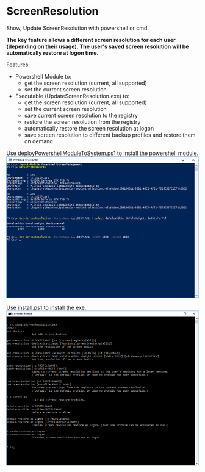 # ScreenResolution
Show, Update ScreenResolution with powershell or cmd.

**The key feature allows a different screen resolution for each user (depending on their usage). The user's saved screen resolution will be automatically restore at logon time.**


Features:
  * Powershell Module to:
    * get the screen resolution (current, all supported)
    * set the current screen resolution
  * Executable (UpdateScreenResolution.exe) to:
    * get the screen resolution (current, all supported)
    * set the current screen resolution
    * save current screen resolution to the registry
    * restore the screen resolution  from the registry
    * automatically restore the screen resolution at logon
    * save screen resolution to different backup profiles and restore them on demand

Use deployPowershellModuleToSystem.ps1 to install the powershell module.
![Powershell Screen Management](Documentation/PowershellScreenManagement.png)

Use install.ps1 to install the exe.
![UpdateScreenResolution.exe](Documentation/UpdateScreenResolutionExe.png)
